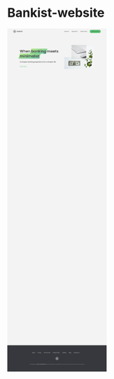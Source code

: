 # Bankist-website

<img src="Bankist-website\Bankist-Website.png" alt="Screenshot 2" width="45%" />
